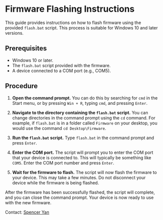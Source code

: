 # Firmware Flashing Instructions

This guide provides instructions on how to flash firmware using the provided `flash.bat` script. This process is suitable for Windows 10 and later versions.

## Prerequisites
- Windows 10 or later.
- The `flash.bat` script provided with the firmware.
- A device connected to a COM port (e.g., COM5).

## Procedure

1. **Open the command prompt.** You can do this by searching for `cmd` in the Start menu, or by pressing `Win + R`, typing `cmd`, and pressing `Enter`.

2. **Navigate to the directory containing the `flash.bat` script.** You can change directories in the command prompt using the `cd` command. For example, if `flash.bat` is in a folder called `Firmware` on your desktop, you would use the command `cd Desktop\Firmware`.

3. **Run the `flash.bat` script.** Type `flash.bat` in the command prompt and press `Enter`. 

4. **Enter the COM port.** The script will prompt you to enter the COM port that your device is connected to. This will typically be something like `COM5`. Enter the COM port number and press `Enter`.

5. **Wait for the firmware to flash.** The script will now flash the firmware to your device. This may take a few minutes. Do not disconnect your device while the firmware is being flashed.

After the firmware has been successfully flashed, the script will complete, and you can close the command prompt. Your device is now ready to use with the new firmware.

Contact: [Spencer Yan](https://github.com/love4yzp)